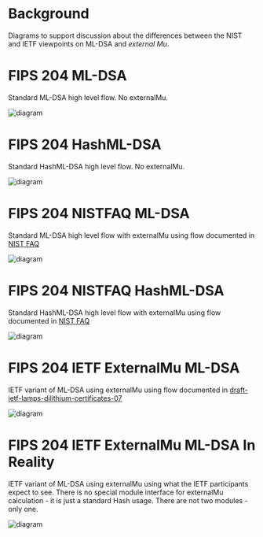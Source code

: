 # Background

Diagrams to support discussion about the differences between the NIST and IETF viewpoints on ML-DSA and <i>external Mu</i>.


# FIPS 204 ML-DSA

Standard ML-DSA high level flow. No externalMu.

![diagram](./ml-dsa-external-mu-1.png)

# FIPS 204 HashML-DSA

Standard HashML-DSA high level flow. No externalMu.

![diagram](./ml-dsa-external-mu-2.png)

# FIPS 204 NISTFAQ ML-DSA

Standard ML-DSA high level flow with
externalMu using flow documented in 
[NIST FAQ](https://csrc.nist.gov/Projects/post-quantum-cryptography/faqs#Rdc7)

![diagram](./ml-dsa-external-mu-3.png)

# FIPS 204 NISTFAQ HashML-DSA

Standard HashML-DSA high level flow with
externalMu using flow documented in 
[NIST FAQ](https://csrc.nist.gov/Projects/post-quantum-cryptography/faqs#Rdc7)


![diagram](./ml-dsa-external-mu-4.png)

# FIPS 204 IETF ExternalMu ML-DSA

IETF variant of ML-DSA using externalMu using flow documented in
[draft-ietf-lamps-dilithium-certificates-07](https://datatracker.ietf.org/doc/draft-ietf-lamps-dilithium-certificates/)


![diagram](./ml-dsa-external-mu-5.png)

# FIPS 204 IETF ExternalMu ML-DSA In Reality

IETF variant of ML-DSA using externalMu using what 
the IETF participants expect to see. There is no special
module interface for externalMu calculation - it is just a
standard Hash usage. There are not two modules - only one.


![diagram](./ml-dsa-external-mu-6.png)
